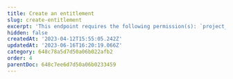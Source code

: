```yaml
---
title: Create an entitlement
slug: create-entitlement
excerpt: 'This endpoint requires the following permission(s): `project_configuration:entitlements:read_write`.'
hidden: false
createdAt: '2023-04-12T15:55:05.242Z'
updatedAt: '2023-06-16T16:20:19.066Z'
category: 648c78a5d7d50a06b022afb2
order: 4
parentDoc: 648c7ee6d7d50a06b0233459
---
```

